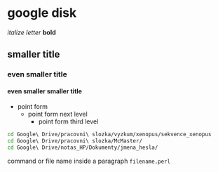 # google disk

*italize letter*
**bold**

## smaller title
### even smaller title
#### even smaller smaller title

- point form
  - point form next level
    - point form third level

```bash
cd Google\ Drive/pracovni\ slozka/vyzkum/xenopus/sekvence_xenopus 
cd Google\ Drive/pracovni\ slozka/McMaster/
cd Google\ Drive/notas_HP/Dokumenty/jmena_hesla/
```

command or file name inside a paragraph ```filename.perl```

